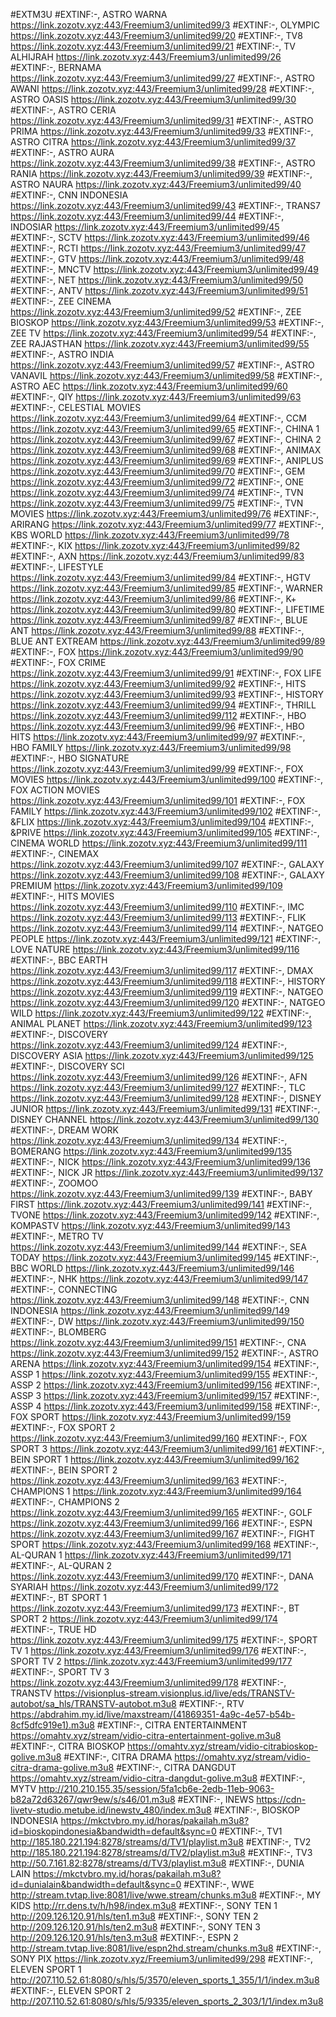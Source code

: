 #EXTM3U
#EXTINF:-, ASTRO WARNA
https://link.zozotv.xyz:443/Freemium3/unlimited99/3
#EXTINF:-, OLYMPIC
https://link.zozotv.xyz:443/Freemium3/unlimited99/20
#EXTINF:-, TV8
https://link.zozotv.xyz:443/Freemium3/unlimited99/21
#EXTINF:-, TV ALHIJRAH
https://link.zozotv.xyz:443/Freemium3/unlimited99/26
#EXTINF:-, BERNAMA
https://link.zozotv.xyz:443/Freemium3/unlimited99/27
#EXTINF:-, ASTRO AWANI
https://link.zozotv.xyz:443/Freemium3/unlimited99/28
#EXTINF:-, ASTRO OASIS
https://link.zozotv.xyz:443/Freemium3/unlimited99/30
#EXTINF:-, ASTRO CERIA
https://link.zozotv.xyz:443/Freemium3/unlimited99/31
#EXTINF:-, ASTRO PRIMA
https://link.zozotv.xyz:443/Freemium3/unlimited99/33
#EXTINF:-, ASTRO CITRA
https://link.zozotv.xyz:443/Freemium3/unlimited99/37
#EXTINF:-, ASTRO AURA
https://link.zozotv.xyz:443/Freemium3/unlimited99/38
#EXTINF:-, ASTRO RANIA
https://link.zozotv.xyz:443/Freemium3/unlimited99/39
#EXTINF:-, ASTRO NAURA
https://link.zozotv.xyz:443/Freemium3/unlimited99/40
#EXTINF:-, CNN INDONESIA
https://link.zozotv.xyz:443/Freemium3/unlimited99/43
#EXTINF:-, TRANS7
https://link.zozotv.xyz:443/Freemium3/unlimited99/44
#EXTINF:-, INDOSIAR
https://link.zozotv.xyz:443/Freemium3/unlimited99/45
#EXTINF:-, SCTV
https://link.zozotv.xyz:443/Freemium3/unlimited99/46
#EXTINF:-, RCTI
https://link.zozotv.xyz:443/Freemium3/unlimited99/47
#EXTINF:-, GTV
https://link.zozotv.xyz:443/Freemium3/unlimited99/48
#EXTINF:-, MNCTV
https://link.zozotv.xyz:443/Freemium3/unlimited99/49
#EXTINF:-, NET
https://link.zozotv.xyz:443/Freemium3/unlimited99/50
#EXTINF:-, ANTV
https://link.zozotv.xyz:443/Freemium3/unlimited99/51
#EXTINF:-, ZEE CINEMA
https://link.zozotv.xyz:443/Freemium3/unlimited99/52
#EXTINF:-, ZEE BIOSKOP
https://link.zozotv.xyz:443/Freemium3/unlimited99/53
#EXTINF:-, ZEE TV
https://link.zozotv.xyz:443/Freemium3/unlimited99/54
#EXTINF:-, ZEE RAJASTHAN
https://link.zozotv.xyz:443/Freemium3/unlimited99/55
#EXTINF:-, ASTRO INDIA
https://link.zozotv.xyz:443/Freemium3/unlimited99/57
#EXTINF:-, ASTRO VANAVIL
https://link.zozotv.xyz:443/Freemium3/unlimited99/58
#EXTINF:-, ASTRO AEC
https://link.zozotv.xyz:443/Freemium3/unlimited99/60
#EXTINF:-, QIY
https://link.zozotv.xyz:443/Freemium3/unlimited99/63
#EXTINF:-, CELESTIAL MOVIES
https://link.zozotv.xyz:443/Freemium3/unlimited99/64
#EXTINF:-, CCM
https://link.zozotv.xyz:443/Freemium3/unlimited99/65
#EXTINF:-, CHINA 1
https://link.zozotv.xyz:443/Freemium3/unlimited99/67
#EXTINF:-, CHINA 2
https://link.zozotv.xyz:443/Freemium3/unlimited99/68
#EXTINF:-, ANIMAX
https://link.zozotv.xyz:443/Freemium3/unlimited99/69
#EXTINF:-, ANIPLUS
https://link.zozotv.xyz:443/Freemium3/unlimited99/70
#EXTINF:-, GEM
https://link.zozotv.xyz:443/Freemium3/unlimited99/72
#EXTINF:-, ONE
https://link.zozotv.xyz:443/Freemium3/unlimited99/74
#EXTINF:-, TVN
https://link.zozotv.xyz:443/Freemium3/unlimited99/75
#EXTINF:-, TVN MOVIES
https://link.zozotv.xyz:443/Freemium3/unlimited99/76
#EXTINF:-, ARIRANG
https://link.zozotv.xyz:443/Freemium3/unlimited99/77
#EXTINF:-, KBS WORLD
https://link.zozotv.xyz:443/Freemium3/unlimited99/78
#EXTINF:-, KIX
https://link.zozotv.xyz:443/Freemium3/unlimited99/82
#EXTINF:-, AXN
https://link.zozotv.xyz:443/Freemium3/unlimited99/83
#EXTINF:-, LIFESTYLE
https://link.zozotv.xyz:443/Freemium3/unlimited99/84
#EXTINF:-, HGTV
https://link.zozotv.xyz:443/Freemium3/unlimited99/85
#EXTINF:-, WARNER
https://link.zozotv.xyz:443/Freemium3/unlimited99/86
#EXTINF:-, K+
https://link.zozotv.xyz:443/Freemium3/unlimited99/80
#EXTINF:-, LIFETIME
https://link.zozotv.xyz:443/Freemium3/unlimited99/87
#EXTINF:-, BLUE ANT
https://link.zozotv.xyz:443/Freemium3/unlimited99/88
#EXTINF:-, BLUE ANT EXTREAM
https://link.zozotv.xyz:443/Freemium3/unlimited99/89
#EXTINF:-, FOX
https://link.zozotv.xyz:443/Freemium3/unlimited99/90
#EXTINF:-, FOX CRIME
https://link.zozotv.xyz:443/Freemium3/unlimited99/91
#EXTINF:-, FOX LIFE
https://link.zozotv.xyz:443/Freemium3/unlimited99/92
#EXTINF:-, HITS
https://link.zozotv.xyz:443/Freemium3/unlimited99/93
#EXTINF:-, HISTORY
https://link.zozotv.xyz:443/Freemium3/unlimited99/94
#EXTINF:-, THRILL
https://link.zozotv.xyz:443/Freemium3/unlimited99/112
#EXTINF:-, HBO
https://link.zozotv.xyz:443/Freemium3/unlimited99/96
#EXTINF:-, HBO HITS
https://link.zozotv.xyz:443/Freemium3/unlimited99/97
#EXTINF:-, HBO FAMILY
https://link.zozotv.xyz:443/Freemium3/unlimited99/98
#EXTINF:-, HBO SIGNATURE
https://link.zozotv.xyz:443/Freemium3/unlimited99/99
#EXTINF:-, FOX MOVIES
https://link.zozotv.xyz:443/Freemium3/unlimited99/100
#EXTINF:-, FOX ACTION MOVIES
https://link.zozotv.xyz:443/Freemium3/unlimited99/101
#EXTINF:-, FOX FAMILY
https://link.zozotv.xyz:443/Freemium3/unlimited99/102
#EXTINF:-, &FLIX
https://link.zozotv.xyz:443/Freemium3/unlimited99/104
#EXTINF:-, &PRIVE
https://link.zozotv.xyz:443/Freemium3/unlimited99/105
#EXTINF:-, CINEMA WORLD
https://link.zozotv.xyz:443/Freemium3/unlimited99/111
#EXTINF:-, CINEMAX
https://link.zozotv.xyz:443/Freemium3/unlimited99/107
#EXTINF:-, GALAXY
https://link.zozotv.xyz:443/Freemium3/unlimited99/108
#EXTINF:-, GALAXY PREMIUM
https://link.zozotv.xyz:443/Freemium3/unlimited99/109
#EXTINF:-, HITS MOVIES
https://link.zozotv.xyz:443/Freemium3/unlimited99/110
#EXTINF:-, IMC
https://link.zozotv.xyz:443/Freemium3/unlimited99/113
#EXTINF:-, FLIK
https://link.zozotv.xyz:443/Freemium3/unlimited99/114
#EXTINF:-, NATGEO PEOPLE
https://link.zozotv.xyz:443/Freemium3/unlimited99/121
#EXTINF:-, LOVE NATURE
https://link.zozotv.xyz:443/Freemium3/unlimited99/116
#EXTINF:-, BBC EARTH
https://link.zozotv.xyz:443/Freemium3/unlimited99/117
#EXTINF:-, DMAX
https://link.zozotv.xyz:443/Freemium3/unlimited99/118
#EXTINF:-, HISTORY
https://link.zozotv.xyz:443/Freemium3/unlimited99/119
#EXTINF:-, NATGEO
https://link.zozotv.xyz:443/Freemium3/unlimited99/120
#EXTINF:-, NATGEO WILD
https://link.zozotv.xyz:443/Freemium3/unlimited99/122
#EXTINF:-, ANIMAL PLANET
https://link.zozotv.xyz:443/Freemium3/unlimited99/123
#EXTINF:-, DISCOVERY
https://link.zozotv.xyz:443/Freemium3/unlimited99/124
#EXTINF:-, DISCOVERY ASIA
https://link.zozotv.xyz:443/Freemium3/unlimited99/125
#EXTINF:-, DISCOVERY SCI
https://link.zozotv.xyz:443/Freemium3/unlimited99/126
#EXTINF:-, AFN
https://link.zozotv.xyz:443/Freemium3/unlimited99/127
#EXTINF:-, TLC
https://link.zozotv.xyz:443/Freemium3/unlimited99/128
#EXTINF:-, DISNEY JUNIOR
https://link.zozotv.xyz:443/Freemium3/unlimited99/131
#EXTINF:-, DISNEY CHANNEL
https://link.zozotv.xyz:443/Freemium3/unlimited99/130
#EXTINF:-, DREAM WORK
https://link.zozotv.xyz:443/Freemium3/unlimited99/134
#EXTINF:-, BOMERANG
https://link.zozotv.xyz:443/Freemium3/unlimited99/135
#EXTINF:-, NICK
https://link.zozotv.xyz:443/Freemium3/unlimited99/136
#EXTINF:-, NICK JR
https://link.zozotv.xyz:443/Freemium3/unlimited99/137
#EXTINF:-, ZOOMOO
https://link.zozotv.xyz:443/Freemium3/unlimited99/139
#EXTINF:-, BABY FIRST
https://link.zozotv.xyz:443/Freemium3/unlimited99/141
#EXTINF:-, TVONE
https://link.zozotv.xyz:443/Freemium3/unlimited99/142
#EXTINF:-, KOMPASTV
https://link.zozotv.xyz:443/Freemium3/unlimited99/143
#EXTINF:-, METRO TV
https://link.zozotv.xyz:443/Freemium3/unlimited99/144
#EXTINF:-, SEA TODAY
https://link.zozotv.xyz:443/Freemium3/unlimited99/145
#EXTINF:-, BBC WORLD
https://link.zozotv.xyz:443/Freemium3/unlimited99/146
#EXTINF:-, NHK
https://link.zozotv.xyz:443/Freemium3/unlimited99/147
#EXTINF:-, CONNECTING
https://link.zozotv.xyz:443/Freemium3/unlimited99/148
#EXTINF:-, CNN INDONESIA
https://link.zozotv.xyz:443/Freemium3/unlimited99/149
#EXTINF:-, DW
https://link.zozotv.xyz:443/Freemium3/unlimited99/150
#EXTINF:-, BLOMBERG
https://link.zozotv.xyz:443/Freemium3/unlimited99/151
#EXTINF:-, CNA
https://link.zozotv.xyz:443/Freemium3/unlimited99/152
#EXTINF:-, ASTRO ARENA
https://link.zozotv.xyz:443/Freemium3/unlimited99/154
#EXTINF:-, ASSP 1
https://link.zozotv.xyz:443/Freemium3/unlimited99/155
#EXTINF:-, ASSP 2
https://link.zozotv.xyz:443/Freemium3/unlimited99/156
#EXTINF:-, ASSP 3
https://link.zozotv.xyz:443/Freemium3/unlimited99/157
#EXTINF:-, ASSP 4
https://link.zozotv.xyz:443/Freemium3/unlimited99/158
#EXTINF:-, FOX SPORT
https://link.zozotv.xyz:443/Freemium3/unlimited99/159
#EXTINF:-, FOX SPORT 2
https://link.zozotv.xyz:443/Freemium3/unlimited99/160
#EXTINF:-, FOX SPORT 3
https://link.zozotv.xyz:443/Freemium3/unlimited99/161
#EXTINF:-, BEIN SPORT 1
https://link.zozotv.xyz:443/Freemium3/unlimited99/162
#EXTINF:-, BEIN SPORT 2
https://link.zozotv.xyz:443/Freemium3/unlimited99/163
#EXTINF:-, CHAMPIONS 1
https://link.zozotv.xyz:443/Freemium3/unlimited99/164
#EXTINF:-, CHAMPIONS 2
https://link.zozotv.xyz:443/Freemium3/unlimited99/165
#EXTINF:-, GOLF
https://link.zozotv.xyz:443/Freemium3/unlimited99/166
#EXTINF:-, ESPN
https://link.zozotv.xyz:443/Freemium3/unlimited99/167
#EXTINF:-, FIGHT SPORT
https://link.zozotv.xyz:443/Freemium3/unlimited99/168
#EXTINF:-, AL-QURAN 1
https://link.zozotv.xyz:443/Freemium3/unlimited99/171
#EXTINF:-, AL-QURAN 2
https://link.zozotv.xyz:443/Freemium3/unlimited99/170
#EXTINF:-, DANA SYARIAH
https://link.zozotv.xyz:443/Freemium3/unlimited99/172
#EXTINF:-, BT SPORT 1
https://link.zozotv.xyz:443/Freemium3/unlimited99/173
#EXTINF:-, BT SPORT 2
https://link.zozotv.xyz:443/Freemium3/unlimited99/174
#EXTINF:-, TRUE HD
https://link.zozotv.xyz:443/Freemium3/unlimited99/175
#EXTINF:-, SPORT TV 1
https://link.zozotv.xyz:443/Freemium3/unlimited99/176
#EXTINF:-, SPORT TV 2
https://link.zozotv.xyz:443/Freemium3/unlimited99/177
#EXTINF:-, SPORT TV 3
https://link.zozotv.xyz:443/Freemium3/unlimited99/178
#EXTINF:-, TRANSTV
https://visionplus-stream.visionplus.id/live/eds/TRANSTV-autobot/sa_hls/TRANSTV-autobot.m3u8
#EXTINF:-, RTV
https://abdrahim.my.id/live/maxstream/(41869351-4a9c-4e57-b54b-8cf5dfc919e1).m3u8
#EXTINF:-, CITRA ENTERTAINMENT
https://omahtv.xyz/stream/vidio-citra-entertainment-golive.m3u8
#EXTINF:-, CITRA BIOSKOP
https://omahtv.xyz/stream/vidio-citrabioskop-golive.m3u8
#EXTINF:-, CITRA DRAMA
https://omahtv.xyz/stream/vidio-citra-drama-golive.m3u8
#EXTINF:-, CITRA DANGDUT
https://omahtv.xyz/stream/vidio-citra-dangdut-golive.m3u8
#EXTINF:-, MYTV
http://210.210.155.35/session/5fa1cb6e-2edb-11eb-9063-b82a72d63267/qwr9ew/s/s46/01.m3u8
#EXTINF:-, INEWS
https://cdn-livetv-studio.metube.id/inewstv_480/index.m3u8
#EXTINF:-, BIOSKOP INDONESIA
https://mkctvbro.my.id/horas/pakailah.m3u8?id=bioskopindonesia&bandwidth=default&sync=0
#EXTINF:-, TV1
http://185.180.221.194:8278/streams/d/TV1/playlist.m3u8
#EXTINF:-, TV2
http://185.180.221.194:8278/streams/d/TV2/playlist.m3u8
#EXTINF:-, TV3
http://50.7.161.82:8278/streams/d/TV3/playlist.m3u8
#EXTINF:-, DUNIA LAIN
https://mkctvbro.my.id/horas/pakailah.m3u8?id=dunialain&bandwidth=default&sync=0
#EXTINF:-, WWE
http://stream.tvtap.live:8081/live/wwe.stream/chunks.m3u8
#EXTINF:-, MY KIDS
http://rr.dens.tv/h/h98/index.m3u8
#EXTINF:-, SONY TEN 1
http://209.126.120.91/hls/ten1.m3u8
#EXTINF:-, SONY TEN 2
http://209.126.120.91/hls/ten2.m3u8
#EXTINF:-, SONY TEN 3
http://209.126.120.91/hls/ten3.m3u8
#EXTINF:-, ESPN 2
http://stream.tvtap.live:8081/live/espn2hd.stream/chunks.m3u8
#EXTINF:-, SONY PIX
https://link.zozotv.xyz/Freemium3/unlimited99/298
#EXTINF:-, ELEVEN SPORT 1
http://207.110.52.61:8080/s/hls/5/3570/eleven_sports_1_355/1/1/index.m3u8
#EXTINF:-, ELEVEN SPORT 2
http://207.110.52.61:8080/s/hls/5/9335/eleven_sports_2_303/1/1/index.m3u8
